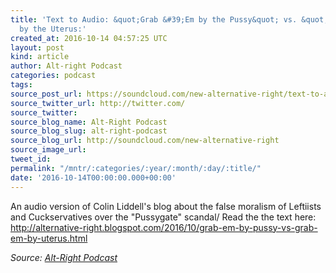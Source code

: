 ```yaml
---
title: 'Text to Audio: &quot;Grab &#39;Em by the Pussy&quot; vs. &quot;Grab &#39;Em
  by the Uterus:'
created_at: 2016-10-14 04:57:25 UTC
layout: post
kind: article
author: Alt-right Podcast
categories: podcast
tags: 
source_post_url: https://soundcloud.com/new-alternative-right/text-to-audio-grab-em-by-the-pussy-vs-grab-em-by-the-uterus
source_twitter_url: http://twitter.com/
source_twitter: 
source_blog_name: Alt-Right Podcast
source_blog_slug: alt-right-podcast
source_blog_url: http://soundcloud.com/new-alternative-right
source_image_url: 
tweet_id: 
permalink: "/mntr/:categories/:year/:month/:day/:title/"
date: '2016-10-14T00:00:00.000+00:00'
---
```

An audio version of Colin Liddell's blog about the false moralism of Leftiists and Cuckservatives over the "Pussygate" scandal/ Read the the text here: http://alternative-right.blogspot.com/2016/10/grab-em-by-pussy-vs-grab-em-by-uterus.html<div class="">
    <i>Source: <a href="http://soundcloud.com/new-alternative-right">Alt-Right Podcast</a></i>
</div>
